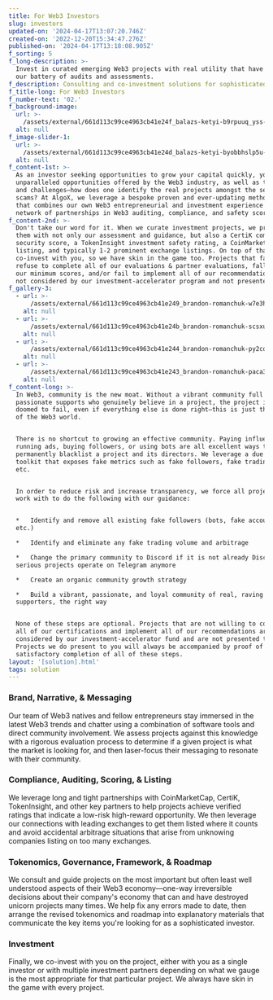 ```yaml
---
title: For Web3 Investors
slug: investors
updated-on: '2024-04-17T13:07:20.746Z'
created-on: '2022-12-20T15:34:47.276Z'
published-on: '2024-04-17T13:18:08.905Z'
f_sorting: 5
f_long-description: >-
  Invest in curated emerging Web3 projects with real utility that have passed
  our battery of audits and assessments.
f_description: Consulting and co-investment solutions for sophisticated Web3 investors
f_title-long: For Web3 Investors
f_number-text: '02.'
f_background-image:
  url: >-
    /assets/external/661d113c99ce4963cb41e24f_balazs-ketyi-b9rpuuq_yss-unsplash.jpg
  alt: null
f_image-slider-1:
  url: >-
    /assets/external/661d113c99ce4963cb41e24d_balazs-ketyi-byobbhslp5u-unsplash.jpg
  alt: null
f_content-1st: >-
  As an investor seeking opportunities to grow your capital quickly, you see the
  unparalleled opportunities offered by the Web3 industry, as well as the risks
  and challenges—how does one identify the real projects amongst the sea of
  scams? At AlgoX, we leverage a bespoke proven and ever-updating methodology
  that combines our own Web3 entrepreneurial and investment experience with a
  network of partnerships in Web3 auditing, compliance, and safety scoring.
f_content-2nd: >-
  Don't take our word for it. When we curate investment projects, we present
  them with not only our assessment and guidance, but also a CertiK compliance &
  security score, a TokenInsight investment safety rating, a CoinMarketCap
  listing, and typically 1-2 prominent exchange listings. On top of that, we
  co-invest with you, so we have skin in the game too. Projects that fail or
  refuse to complete all of our evaluations & partner evaluations, fall below
  our minimum scores, and/or fail to implement all of our recommendations are
  not considered by our investment-accelerator program and not presented to you.
f_gallery-3:
  - url: >-
      /assets/external/661d113c99ce4963cb41e249_brandon-romanchuk-w7e3hdther8-unsplash.jpg
    alt: null
  - url: >-
      /assets/external/661d113c99ce4963cb41e24b_brandon-romanchuk-scsxux0vykw-unsplash.jpg
    alt: null
  - url: >-
      /assets/external/661d113c99ce4963cb41e244_brandon-romanchuk-py2cqplzy7c-unsplash.jpg
    alt: null
  - url: >-
      /assets/external/661d113c99ce4963cb41e243_brandon-romanchuk-paca3af5yc0-unsplash.jpg
    alt: null
f_content-long: >-
  In Web3, community is the new moat. Without a vibrant community full of
  passionate supports who genuinely believe in a project, the project is simply
  doomed to fail, even if everything else is done right—this is just the nature
  of the Web3 world.


  There is no shortcut to growing an effective community. Paying influencers,
  running ads, buying followers, or using bots are all excellent ways to
  permanently blacklist a project and its directors. We leverage a due diligence
  toolkit that exposes fake metrics such as fake followers, fake trading volume,
  etc.


  In order to reduce risk and increase transparency, we force all projects we
  work with to do the following with our guidance:


  *   Identify and remove all existing fake followers (bots, fake accounts,
  etc.)

  *   Identify and eliminate any fake trading volume and arbitrage

  *   Change the primary community to Discord if it is not already Discord—no
  serious projects operate on Telegram anymore

  *   Create an organic community growth strategy

  *   Build a vibrant, passionate, and loyal community of real, raving
  supporters, the right way


  None of these steps are optional. Projects that are not willing to complete
  all of our certifications and implement all of our recommendations are not
  considered by our investment-accelerator fund and are not presented to you.
  Projects we do present to you will always be accompanied by proof of
  satisfactory completion of all of these steps.
layout: '[solution].html'
tags: solution
---
```


### Brand, Narrative, & Messaging

Our team of Web3 natives and fellow entrepreneurs stay immersed in the latest Web3 trends and chatter using a combination of software tools and direct community involvement. We assess projects against this knowledge with a rigorous evaluation process to determine if a given project is what the market is looking for, and then laser-focus their messaging to resonate with their community.

### Compliance, Auditing, Scoring, & Listing

We leverage long and tight partnerships with CoinMarketCap, CertiK, TokenInsight, and other key partners to help projects achieve verified ratings that indicate a low-risk high-reward opportunity. We then leverage our connections with leading exchanges to get them listed where it counts and avoid accidental arbitrage situations that arise from unknowing companies listing on too many exchanges.

### Tokenomics, Governance, Framework, & Roadmap

We consult and guide projects on the most important but often least well understood aspects of their Web3 economy—one-way irreversible decisions about their company's economy that can and have destroyed unicorn projects many times. We help fix any errors made to date, then arrange the revised tokenomics and roadmap into explanatory materials that communicate the key items you're looking for as a sophisticated investor.

### Investment

Finally, we co-invest with you on the project, either with you as a single investor or with multiple investment partners depending on what we gauge is the most appropriate for that particular project. We always have skin in the game with every project.

### ‍
